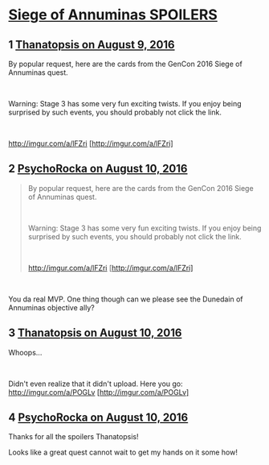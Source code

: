 # [Siege of Annuminas SPOILERS](https://community.fantasyflightgames.com/topic/227246-siege-of-annuminas-spoilers/)

## 1 [Thanatopsis on August 9, 2016](https://community.fantasyflightgames.com/topic/227246-siege-of-annuminas-spoilers/?do=findComment&comment=2355823)

By popular request, here are the cards from the GenCon 2016 Siege of Annuminas quest.

 

Warning: Stage 3 has some very fun exciting twists. If you enjoy being surprised by such events, you should probably not click the link.

 

http://imgur.com/a/lFZri [http://imgur.com/a/lFZri]

## 2 [PsychoRocka on August 10, 2016](https://community.fantasyflightgames.com/topic/227246-siege-of-annuminas-spoilers/?do=findComment&comment=2356352)

> By popular request, here are the cards from the GenCon 2016 Siege of Annuminas quest.
> 
>  
> 
> Warning: Stage 3 has some very fun exciting twists. If you enjoy being surprised by such events, you should probably not click the link.
> 
>  
> 
> http://imgur.com/a/lFZri [http://imgur.com/a/lFZri]

 

You da real MVP. One thing though can we please see the Dunedain of Annuminas objective ally?

## 3 [Thanatopsis on August 10, 2016](https://community.fantasyflightgames.com/topic/227246-siege-of-annuminas-spoilers/?do=findComment&comment=2357179)

Whoops...

 

Didn't even realize that it didn't upload. Here you go:
http://imgur.com/a/POGLv [http://imgur.com/a/POGLv]

## 4 [PsychoRocka on August 10, 2016](https://community.fantasyflightgames.com/topic/227246-siege-of-annuminas-spoilers/?do=findComment&comment=2357351)

Thanks for all the spoilers Thanatopsis!

Looks like a great quest cannot wait to get my hands on it some how!

